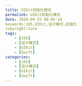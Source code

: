 ```yaml
---
title: UIKit初始化模式
permalink: UIKit初始化模式
date: 2020-04-25 08:05:14
keywords:iOS,UIKit,设计模式,初始化
copyright:ture
tags:
    - [iOS]
    - [设计模式]
    - [UIKit]
    - [Swift]
categories:
    - [iOS]
    - [设计模式]
    - [UIKit]
    - [Swift]
---
```

